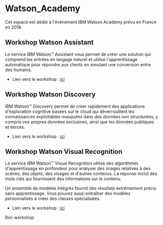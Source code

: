 # Watson_Academy
 Cet espace est dédié à l'événement IBM Watson Academy prévu en France en 2018.
 
## Workshop Watson Assistant

Le service IBM Watson™ Assistant vous permet de créer une solution qui comprend les entrées en langage naturel et utilise l'apprentissage automatique pour répondre aux clients en simulant une conversion entre des humains.

- Lien vers le workshop : [ici](https://github.com/vperrinfr/Watson_Academy/blob/master/Watson_Assistant/README.md)
 
## Workshop Watson Discovery

IBM Watson™ Discovery permet de créer rapidement des applications d'exploration cognitive basées sur le cloud qui déverrouillent les connaissances exploitables masquées dans des données non structurées, y compris vos propres données exclusives, ainsi que les données publiques et tierces.

- Lien vers le workshop : [ici](https://github.com/vperrinfr/Watson_Academy/blob/master/Watson_Discovery/README.md)

## Workshop Watson Visual Recognition

Le service IBM Watson™ Visual Recognition utilise des algorithmes d'apprentissage en profondeur pour analyser des images relatives à des scènes, des objets, des visages et d'autres contenus. La réponse inclut des mots clés qui fournissent des informations sur le contenu.

Un ensemble de modèles intégrés fournit des résultats extrêmement précis sans apprentissage. Vous pouvez aussi entraîner des modèles personnalisés à créer des classes spécialisées.

- Lien vers le workshop : [ici](https://github.com/vperrinfr/Watson_Academy/blob/master/Watson_Visual_Recognition/)

Bon workshop 

